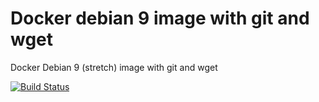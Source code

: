 # Docker debian 9 image with git and wget

Docker Debian 9 (stretch) image with git and wget


[![Build Status](https://travis-ci.com/diuis/docker-debian9-git_wget.svg?branch=master)](https://travis-ci.com/diuis/docker-debian9-git_wget)
